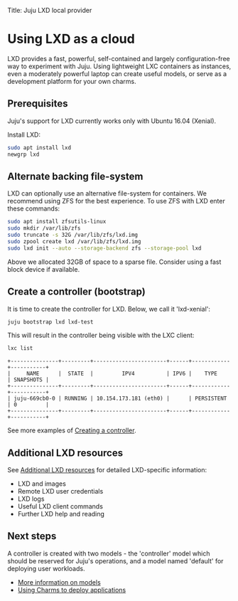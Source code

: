Title: Juju LXD local provider

# Using LXD as a cloud

LXD provides a fast, powerful, self-contained and largely configuration-free
way to experiment with Juju. Using lightweight LXC containers as instances,
even a moderately powerful laptop can create useful models, or serve as
a development platform for your own charms.

## Prerequisites

Juju's support for LXD currently works only with Ubuntu 16.04 (Xenial).

Install LXD:

```bash
sudo apt install lxd
newgrp lxd
```

## Alternate backing file-system

LXD can optionally use an alternative file-system for containers. We recommend
using ZFS for the best experience. To use ZFS with LXD enter these commands:

```bash
sudo apt install zfsutils-linux
sudo mkdir /var/lib/zfs
sudo truncate -s 32G /var/lib/zfs/lxd.img
sudo zpool create lxd /var/lib/zfs/lxd.img
sudo lxd init --auto --storage-backend zfs --storage-pool lxd
```

Above we allocated 32GB of space to a sparse file. Consider using a fast block
device if available.

## Create a controller (bootstrap)

It is time to create the controller for LXD. Below, we call it 'lxd-xenial':

```bash
juju bootstrap lxd lxd-test
```

This will result in the controller being visible with the LXC client:

```bash
lxc list
```

```no-highlight
+---------------+---------+-----------------------+------+------------+-----------+
|     NAME      |  STATE  |         IPV4          | IPV6 |    TYPE    | SNAPSHOTS |
+---------------+---------+-----------------------+------+------------+-----------+
| juju-669cb0-0 | RUNNING | 10.154.173.181 (eth0) |      | PERSISTENT | 0         |
+---------------+---------+-----------------------+------+------------+-----------+
```

See more examples of [Creating a controller][controllers-creating].

## Additional LXD resources

See [Additional LXD resources][clouds-lxd-resources] for detailed LXD-specific
information:

 - LXD and images
 - Remote LXD user credentials
 - LXD logs
 - Useful LXD client commands 
 - Further LXD help and reading

## Next steps

A controller is created with two models - the 'controller' model which
should be reserved for Juju's operations, and a model named 'default'
for deploying user workloads.

 - [More information on models][models]
 - [Using Charms to deploy applications][charms]


<!-- LINKS -->

[models]: ./models.html
[charms]: ./charms.html
[controllers]: ./controllers.html
[controllers-creating]: ./controllers-creating.html
[lxd-upstream]: https://github.com/lxc/lxd/blob/master/doc/configuration.md
[logs]: ./troubleshooting-logs.html
[models-add]: ./models-adding.html
[credentials]: ./credentials.html
[clouds-lxd-resources]: ./clouds-lxd-resources.html
